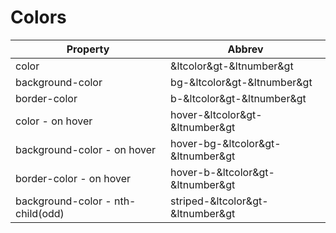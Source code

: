 # Colors


| Property |Abbrev|
|----------|--------|
| color | &ltcolor&gt-&ltnumber&gt |
| background-color |  bg-&ltcolor&gt-&ltnumber&gt |
| border-color |  b-&ltcolor&gt-&ltnumber&gt |
| color - on hover |  hover-&ltcolor&gt-&ltnumber&gt |
| background-color - on hover |  hover-bg-&ltcolor&gt-&ltnumber&gt |
| border-color - on hover | hover-b-&ltcolor&gt-&ltnumber&gt |
|background-color - nth-child(odd) | striped-&ltcolor&gt-&ltnumber&gt |

